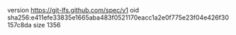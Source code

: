 version https://git-lfs.github.com/spec/v1
oid sha256:e411efe33835e1665aba483f0521170eacc1a2e0f775e23f04e426f30157c8da
size 1356
